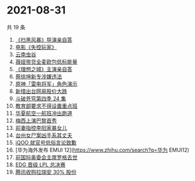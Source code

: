 # 2021-08-31

共 19 条

<!-- BEGIN ZHIHUSEARCH -->
<!-- 最后更新时间 Tue Aug 31 2021 23:11:24 GMT+0800 (China Standard Time) -->
1. [《扫黑风暴》导演亲自答](https://www.zhihu.com/search?q=扫黑风暴)
1. [电影《失控玩家》](https://www.zhihu.com/search?q=失控玩家)
1. [云南虫谷](https://www.zhihu.com/search?q=云南虫谷)
1. [薇娅带货全麦欧包低标能量](https://www.zhihu.com/search?q=薇娅带货)
1. [《理想之城》主演亲自答](https://www.zhihu.com/search?q=理想之城)
1. [蔡徐坤新专涉嫌违法](https://www.zhihu.com/search?q=蔡徐坤)
1. [原神「雷电将军」角色演示](https://www.zhihu.com/search?q=原神)
1. [新措出台网易股价大跌](https://www.zhihu.com/search?q=网易游戏)
1. [斗破苍穹第四季 24 集](https://www.zhihu.com/search?q=斗破苍穹)
1. [教育部要求不得设置重点班](https://www.zhihu.com/search?q=重点班)
1. [华夏航空一航班冲出跑道](https://www.zhihu.com/search?q=华夏航空)
1. [梅西上演巴黎首秀](https://www.zhihu.com/search?q=梅西)
1. [前妻指控李阳家暴女儿](https://www.zhihu.com/search?q=李阳家暴)
1. [台州女尸案凶手系其丈夫](https://www.zhihu.com/search?q=台州女尸)
1. [iQOO 就官号低俗言论致歉](https://www.zhihu.com/search?q=iQOO道歉)
1. [华为海外发布 EMUI 12](https://www.zhihu.com/search?q=华为 EMUI12)
1. [前国际奥委会主席罗格去世](https://www.zhihu.com/search?q=罗格)
1. [EDG 晋级 LPL 总决赛](https://www.zhihu.com/search?q=EDG)
1. [腾讯收购拉瑞安 30% 股份](https://www.zhihu.com/search?q=腾讯游戏)
<!-- END ZHIHUSEARCH -->
